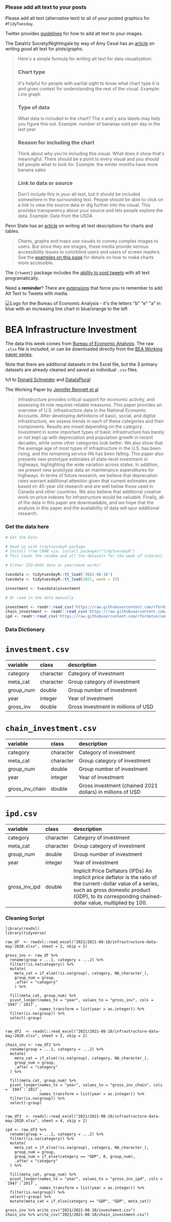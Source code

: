 ### Please add alt text to your posts

Please add alt text (alternative text) to all of your posted graphics for `#TidyTuesday`. 

Twitter provides [guidelines](https://help.twitter.com/en/using-twitter/picture-descriptions) for how to add alt text to your images.

The DataViz Society/Nightingale by way of Amy Cesal has an [article](https://medium.com/nightingale/writing-alt-text-for-data-visualization-2a218ef43f81) on writing _good_ alt text for plots/graphs.

> Here's a simple formula for writing alt text for data visualization:
> ### Chart type
> It's helpful for people with partial sight to know what chart type it is and gives context for understanding the rest of the visual.
> Example: Line graph
> ### Type of data
> What data is included in the chart? The x and y axis labels may help you figure this out.
> Example: number of bananas sold per day in the last year
> ### Reason for including the chart
> Think about why you're including this visual. What does it show that's meaningful. There should be a point to every visual and you should tell people what to look for.
> Example: the winter months have more banana sales
> ### Link to data or source
> Don't include this in your alt text, but it should be included somewhere in the surrounding text. People should be able to click on a link to view the source data or dig further into the visual. This provides transparency about your source and lets people explore the data.
> Example: Data from the USDA

Penn State has an [article](https://accessibility.psu.edu/images/charts/) on writing alt text descriptions for charts and tables.

> Charts, graphs and maps use visuals to convey complex images to users. But since they are images, these media provide serious accessibility issues to colorblind users and users of screen readers. See the [examples on this page](https://accessibility.psu.edu/images/charts/) for details on how to make charts more accessible.

The `{rtweet}` package includes the [ability to post tweets](https://docs.ropensci.org/rtweet/reference/post_tweet.html) with alt text programatically.

Need a **reminder**? There are [extensions](https://chrome.google.com/webstore/detail/twitter-required-alt-text/fpjlpckbikddocimpfcgaldjghimjiik/related) that force you to remember to add Alt Text to Tweets with media.

![Logo for the Bureau of Economic Analysis - it's the letters "b" "e" "a" in blue with an increasing line chart in blue/orange to the left](https://upload.wikimedia.org/wikipedia/commons/9/9a/Bea-final-logo-blue-backing.png)

# BEA Infrastructure Investment

The data this week comes from [Bureau of Economic Analysis](https://www.bea.gov/system/files/papers/BEA-WP2020-12.pdf). The raw `.xlsx` file is included, or can be downloaded directly from the [BEA Working paper series](https://www.bea.gov/system/files/2021-01/infrastructure-data-may-2020.xlsx).

Note that there are additional datasets in the Excel file, but the 3 primary datasets are already cleaned and saved as individual `.csv` files.

h/t to [Donald Schneider](https://twitter.com/DonFSchneider/status/1367181077316575236?s=20) and [DataIsPlural](https://docs.google.com/spreadsheets/d/1wZhPLMCHKJvwOkP4juclhjFgqIY8fQFMemwKL2c64vk/edit#gid=0)

The Working Paper by [Jennifer Bennett et al](https://www.bea.gov/system/files/papers/BEA-WP2020-12.pdf)

> Infrastructure provides critical support for economic activity, and assessing its role requires reliable measures. This paper provides an overview of U.S. infrastructure data in the National Economic Accounts. After developing definitions of basic, social, and digital infrastructure, we assess trends in each of these categories and their components. Results are mixed depending on the category. Investment in some important types of basic infrastructure has barely or not kept up with depreciation and population growth in recent decades, while some other categories look better. We also show that the average age of most types of infrastructure in the U.S. has been rising, and the remaining service life has been falling. This paper also presents new prototype estimates of state-level investment in highways, highlighting the wide variation across states. In addition, we present new prototype data on maintenance expenditures for highways. In terms of future research, we believe that deprecation rates warrant additional attention given that current estimates are based on 40-year old research and are well below those used in Canada and other countries. We also believe that additional creative work on price indexes for infrastructure would be valuable. Finally, all of the data in this paper are downloadable, and we hope that the analysis in this paper and the availability of data will spur additional research.

### Get the data here

```r
# Get the Data

# Read in with tidytuesdayR package 
# Install from CRAN via: install.packages("tidytuesdayR")
# This loads the readme and all the datasets for the week of interest

# Either ISO-8601 date or year/week works!

tuesdata <- tidytuesdayR::tt_load('2021-08-10')
tuesdata <- tidytuesdayR::tt_load(2021, week = 33)

investment <- tuesdata$investment

# Or read in the data manually

investment <- readr::read_csv('https://raw.githubusercontent.com/rfordatascience/tidytuesday/main/data/2021/2021-08-10/investment.csv')
chain_investment <- readr::read_csv('https://raw.githubusercontent.com/rfordatascience/tidytuesday/main/data/2021/2021-08-10/chain_investment.csv')
ipd <- readr::read_csv('https://raw.githubusercontent.com/rfordatascience/tidytuesday/main/data/2021/2021-08-10/ipd.csv')

```
### Data Dictionary

# `investment.csv`

|variable      |class     |description |
|:-------------|:---------|:-----------|
|category      |character | Category of investment |
|meta_cat      |character | Group category of investment |
|group_num     |double    | Group number of investment |
|year          |integer   | Year of investment |
|gross_inv |double    | Gross investment in millions of USD |

# `chain_investment.csv`

|variable      |class     |description |
|:-------------|:---------|:-----------|
|category      |character | Category of investment |
|meta_cat      |character | Group category of investment |
|group_num     |double    | Group number of investment |
|year          |integer   | Year of investment |
|gross_inv_chain |double    | Gross investment (chained 2021 dollars) in millions of USD |


# `ipd.csv`

|variable      |class     |description |
|:-------------|:---------|:-----------|
|category      |character | Category of investment |
|meta_cat      |character | Group category of investment |
|group_num     |double    | Group number of investment |
|year          |integer   | Year of investment |
|gross_inv_ipd |double    | Implicit Price Deflators (IPDs) An implicit price deflator is the ratio of the current-dollar value of a series, such as gross domestic product (GDP), to its corresponding chained-dollar value, multiplied by 100. |



### Cleaning Script

```
library(readxl)
library(tidyverse)

raw_df  <- readxl::read_excel("2021/2021-08-10/infrastructure-data-may-2020.xlsx", sheet = 2, skip = 2)

gross_inv <- raw_df %>% 
  rename(group = ...1, category = ...2) %>% 
  filter(!is.na(category)) %>% 
  mutate(
    meta_cat = if_else(!is.na(group), category, NA_character_), 
    group_num = group,
    .after = "category"
    ) %>% 

  fill(meta_cat, group_num) %>%
  pivot_longer(names_to = "year", values_to = "gross_inv", cols = `1947`:`2017`,
               names_transform = list(year = as.integer)) %>% 
  filter(is.na(group)) %>% 
  select(-group)


raw_df2  <- readxl::read_excel("2021/2021-08-10/infrastructure-data-may-2020.xlsx", sheet = 3, skip = 2)

chain_inv <- raw_df2 %>% 
  rename(group = ...1, category = ...2) %>%
  mutate(
    meta_cat = if_else(!is.na(group), category, NA_character_), 
    group_num = group,
    .after = "category"
  ) %>% 
  
  fill(meta_cat, group_num) %>%
  pivot_longer(names_to = "year", values_to = "gross_inv_chain", cols = `1947`:`2017`,
               names_transform = list(year = as.integer)) %>% 
  filter(is.na(group)) %>% 
  select(-group)


raw_df3  <- readxl::read_excel("2021/2021-08-10/infrastructure-data-may-2020.xlsx", sheet = 4, skip = 2)

ipd <- raw_df3 %>% 
  rename(group = ...1, category = ...2) %>% 
  filter(!is.na(category)) %>% 
  mutate(
    meta_cat = if_else(!is.na(group), category, NA_character_), 
    group_num = group,
    group_num = if_else(category == "GDP", 0, group_num),
    .after = "category"
  ) %>% 
  
  fill(meta_cat, group_num) %>%
  pivot_longer(names_to = "year", values_to = "gross_inv_ipd", cols = `1947`:`2017`,
               names_transform = list(year = as.integer)) %>% 
  filter(is.na(group)) %>% 
  select(-group) %>% 
  mutate(meta_cat = if_else(category == "GDP", "GDP", meta_cat))

gross_inv %>% write_csv("2021/2021-08-10/investment.csv")
chain_inv %>% write_csv("2021/2021-08-10/chain_investment.csv")


```
